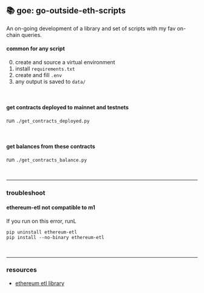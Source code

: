 ## 📚 goe: go-outside-eth-scripts

An on-going development of a library and set of scripts with my fav on-chain queries.


#### common for any script

0. create and source a virtual environment 
1. install `requirements.txt`
2. create and fill `.env`
3. any output is saved to `data/`

<br>


####  get contracts deployed to mainnet and testnets

run `./get_contracts_deployed.py`


<br>

#### get balances from these contracts

run `./get_contracts_balance.py`


<br>

---

### troubleshoot

#### ethereum-etl not compatible to m1

If you run on this error, runL

```
pip uninstall ethereum-etl 
pip install --no-binary ethereum-etl 
```

<br>

---

### resources

* [ethereum etl library](https://ethereum-etl.readthedocs.io/en/latest/quickstart/)
